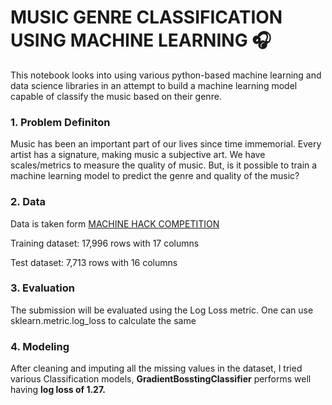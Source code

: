 # MUSIC GENRE CLASSIFICATION USING MACHINE LEARNING 🎧
This notebook looks into using various python-based machine learning and data science libraries in an attempt to build a machine learning model capable of classify the music based on their genre.

### 1. Problem Definiton
Music has been an important part of our lives since time immemorial. Every artist has a signature, making music a subjective art. We have scales/metrics to measure the quality of music. But, is it possible to train a machine learning model to predict the genre and quality of the music?

### 2. Data
Data is taken form [MACHINE HACK COMPETITION](https://machinehack.com/hackathons/music_genre_classification_weekend_hackathon_edition_2_the_last_hacker_standing/data)

Training dataset: 17,996 rows with 17 columns

Test dataset: 7,713 rows with 16 columns

### 3. Evaluation
The submission will be evaluated using the Log Loss metric. One can use sklearn.metric.log_loss to calculate the same

### 4. Modeling
After cleaning and imputing all the missing values in the dataset, I tried various Classification models, **GradientBosstingClassifier** performs well having **log loss of 1.27.**